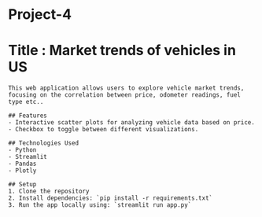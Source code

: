 # Project-4
# Title : Market trends of vehicles in US

    This web application allows users to explore vehicle market trends, focusing on the correlation between price, odometer readings, fuel type etc..

    ## Features
    - Interactive scatter plots for analyzing vehicle data based on price.
    - Checkbox to toggle between different visualizations.

    ## Technologies Used
    - Python
    - Streamlit
    - Pandas
    - Plotly

    ## Setup
    1. Clone the repository
    2. Install dependencies: `pip install -r requirements.txt`
    3. Run the app locally using: `streamlit run app.py`
    

